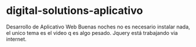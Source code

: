 # digital-solutions-aplicativo
Desarrollo de Aplicativo Web
Buenas noches no es necesario instalar nada, el unico tema es el video q es algo pesado. Jquery está trabajando via internet.
